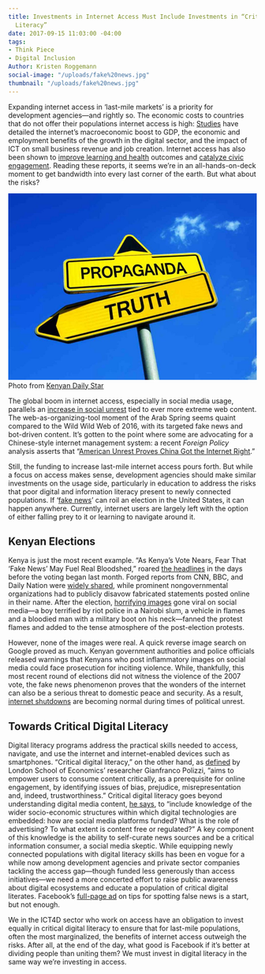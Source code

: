 ```yaml
---
title: Investments in Internet Access Must Include Investments in “Critical Digital
  Literacy”
date: 2017-09-15 11:03:00 -04:00
tags:
- Think Piece
- Digital Inclusion
Author: Kristen Roggemann
social-image: "/uploads/fake%20news.jpg"
thumbnail: "/uploads/fake%20news.jpg"
---
```


Expanding internet access in ‘last-mile markets’ is a priority for development agencies—and rightly so. The economic costs to countries that do not offer their populations internet access is high: [Studies](https://www.canback.com/files/2014_Offline_and_falling_behind_Barriers_to_Internet_adoption.pdf) have detailed the internet’s macroeconomic boost to GDP, the economic and employment benefits of the growth in the digital sector, and the impact of ICT on small business revenue and job creation. Internet access has also been shown to [improve learning and health](http://www.worldbank.org/en/publication/wdr2016) outcomes and [catalyze civic engagement](https://www2.deloitte.com/content/dam/Deloitte/ie/Documents/TechnologyMediaCommunications/2014_uk_tmt_value_of_connectivity_deloitte_ireland.pdf). Reading these reports, it seems we’re in an all-hands-on-deck moment to get bandwidth into every last corner of the earth. But what about the risks?

<!--more-->

![fake news.jpg](/uploads/fake%20news.jpg)Photo from [Kenyan Daily Star](https://www.the-star.co.ke/news/2017/02/28/africa-has-long-history-of-fake-news-after-years-of-living-with-non_c1515160)

The global boom in internet access, especially in social media usage, parallels an [increase in social unrest](http://knowledge.wharton.upenn.edu/article/how-social-media-leads-to-a-less-stable-world/) tied to ever more extreme web content. The web-as-organizing-tool moment of the Arab Spring seems quaint compared to the Wild Wild Web of 2016, with its targeted fake news and bot-driven content. It’s gotten to the point where some are advocating for a Chinese-style internet management system: a recent *Foreign Policy* analysis asserts that “[American Unrest Proves China Got the Internet Right](http://foreignpolicy.com/2017/03/15/american-unrest-proves-china-got-the-internet-right-beijing-great-firewall-censorship-trump/).”

Still, the funding to increase last-mile internet access pours forth. But while a focus on access makes sense, development agencies should make similar investments on the usage side, particularly in education to address the risks that poor digital and information literacy present to newly connected populations. If ‘[fake news](https://web.stanford.edu/\~gentzkow/research/fakenews.pdf)’ can roil an election in the United States, it can happen anywhere. Currently, internet users are largely left with the option of either falling prey to it or learning to navigate around it.

## **Kenyan Elections**

Kenya is just the most recent example. “As Kenya’s Vote Nears, Fear That ‘Fake News’ May Fuel Real Bloodshed,” roared [the headlines](https://www.nytimes.com/2017/08/06/world/africa/kenya-election-kenyatta-odinga.html?_r=0) in the days before the voting began last month. Forged reports from CNN, BBC, and Daily Nation were [widely shared](https://www.forbes.com/sites/tarunwadhwa/2017/08/14/kenyas-election-proves-fake-news-is-a-serious-threat-to-international-security/#585e91ef491d), while prominent nongovernmental organizations had to publicly disavow fabricated statements posted online in their name. After the election, [horrifying images](http://www.latimes.com/world/africa/la-fg-kenya-election-social-media-20170814-story.html) gone viral on social media—a boy terrified by riot police in a Nairobi slum, a vehicle in flames and a bloodied man with a military boot on his neck—fanned the protest flames and added to the tense atmosphere of the post-election protests.

However, none of the images were real. A quick reverse image search on Google proved as much. Kenyan government authorities and police officials released warnings that Kenyans who post inflammatory images on social media could face prosecution for inciting violence. While, thankfully, this most recent round of elections did not witness the violence of the 2007 vote, the fake news phenomenon proves that the wonders of the internet can also be a serious threat to domestic peace and security. As a result, [internet shutdowns](https://politicalviolenceataglance.org/2016/09/16/internet-shutdowns-during-political-unrest-are-becoming-normal-and-it-should-worry-us/) are becoming normal during times of political unrest.

## **Towards Critical Digital Literacy**

Digital literacy programs address the practical skills needed to access, navigate, and use the internet and internet-enabled devices such as smartphones. “Critical digital literacy,” on the other hand, as [defined](http://blogs.lse.ac.uk/mediapolicyproject/2017/05/22/tackling-fake-news-towards-a-new-approach-to-digital-literacy/) by London School of Economics’ researcher Gianfranco Polizzi, “aims to empower users to consume content critically, as a prerequisite for online engagement, by identifying issues of bias, prejudice, misrepresentation and, indeed, trustworthiness.” Critical digital literacy goes beyond understanding digital media content, [he says](http://blogs.lse.ac.uk/mediapolicyproject/2017/05/22/tackling-fake-news-towards-a-new-approach-to-digital-literacy/), to “include knowledge of the wider socio-economic structures within which digital technologies are embedded: how are social media platforms funded? What is the role of advertising? To what extent is content free or regulated?” A key component of this knowledge is the ability to self-curate news sources and be a critical information consumer, a social media skeptic. While equipping newly connected populations with digital literacy skills has been en vogue for a while now among development agencies and private sector companies tackling the access gap—though funded less generously than access initiatives—we need a more concerted effort to raise public awareness about digital ecosystems and educate a population of critical digital literates. Facebook’s [full-page ad](http://www.cnn.com/2017/08/03/africa/kenya-election-facebook-fake-news-strategy/index.html) on tips for spotting false news is a start, but not enough.

We in the ICT4D sector who work on access have an obligation to invest equally in critical digital literacy to ensure that for last-mile populations, often the most marginalized, the benefits of internet access outweigh the risks. After all, at the end of the day, what good is Facebook if it’s better at dividing people than uniting them? We must invest in digital literacy in the same way we’re investing in access.